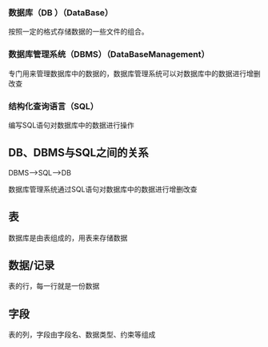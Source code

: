 ### 数据库（DB ）（DataBase）

按照一定的格式存储数据的一些文件的组合。

### 数据库管理系统（DBMS）（DataBaseManagement）

专门用来管理数据库中的数据的，数据库管理系统可以对数据库中的数据进行增删改查

### 结构化查询语言（SQL）

编写SQL语句对数据库中的数据进行操作

## DB、DBMS与SQL之间的关系

DBMS-->SQL-->DB

数据库管理系统通过SQL语句对数据库中的数据进行增删改查

## 表

数据库是由表组成的，用表来存储数据

## 数据/记录

表的行，每一行就是一份数据

## 字段

表的列，字段由字段名、数据类型、约束等组成



